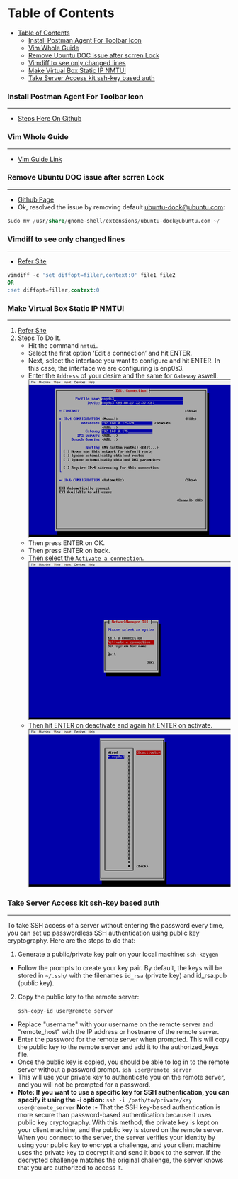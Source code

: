# Table of Contents

- [Table of Contents](#table-of-contents)
    - [Install Postman Agent For Toolbar Icon](#install-postman-agent-for-toolbar-icon)
    - [Vim Whole Guide](#vim-whole-guide)
    - [Remove Ubuntu DOC issue after scrren Lock](#remove-ubuntu-doc-issue-after-scrren-lock)
    - [Vimdiff to see only changed lines](#vimdiff-to-see-only-changed-lines)
    - [Make Virtual Box Static IP NMTUI](#make-virtual-box-static-ip-nmtui)
    - [Take Server Access kit ssh-key based auth](#take-server-access-kit-ssh-key-based-auth)

### Install Postman Agent For Toolbar Icon

---

- [Steps Here On Github](https://gist.github.com/pmkay/75faa1b926ba06416d0e44a29a584940#file-installing-postman-md)

### Vim Whole Guide

---

- [Vim Guide Link](https://hea-www.harvard.edu/~fine/Tech/vi.html)

### Remove Ubuntu DOC issue after scrren Lock

---

- [Github Page](https://github.com/micheleg/dash-to-dock/issues/649)
- Ok, resolved the issue by removing default ubuntu-dock@ubuntu.com:

```sql
sudo mv /usr/share/gnome-shell/extensions/ubuntu-dock@ubuntu.com ~/
```

### Vimdiff to see only changed lines

---

- [Refer Site](https://unix.stackexchange.com/questions/352199/vimdiff-vim-d-how-to-show-only-the-differences-and-fold-all-identical-line)

```sql
vimdiff -c 'set diffopt=filler,context:0' file1 file2
OR
:set diffopt=filler,context:0
```

### Make Virtual Box Static IP NMTUI

---

1. [Refer Site](https://www.tecmint.com/nmtui-configure-network-connection/)
2. Steps To Do It.
   - Hit the command `nmtui`.
   - Select the first option ‘Edit a connection’ and hit ENTER.
   - Next, select the interface you want to configure and hit ENTER. In this case, the interface we are configuring is enp0s3.
   - Enter the `Address` of your desire and the same for `Gateway` aswell.  
     ![nmtui command](./images/nmtui_first.png)
   - Then press ENTER on OK.
   - Then press ENTER on back.
   - Then select the `Activate a connection`.  
     ![activation image](./images/nmtui_second.png)
   - Then hit ENTER on deactivate and again hit ENTER on activate.  
     ![activate image](./images/nmtui_third.png)

### Take Server Access kit ssh-key based auth

---

To take SSH access of a server without entering the password every time, you can set up passwordless SSH authentication using public key cryptography. Here are the steps to do that:
1. Generate a public/private key pair on your local machine:
    `ssh-keygen`
- Follow the prompts to create your key pair. By default, the keys will be stored in `~/.ssh/` with the filenames `id_rsa` (private key) and id_rsa.pub (public key).

2. Copy the public key to the remote server:
   
      `ssh-copy-id user@remote_server`
- Replace "username" with your username on the remote server and "remote_host" with the IP address or hostname of the remote server.
- Enter the password for the remote server when prompted. This will copy the public key to the remote server and add it to the authorized_keys file.
- Once the public key is copied, you should be able to log in to the remote server without a password prompt.
      `ssh user@remote_server`
- This will use your private key to authenticate you on the remote server, and you will not be prompted for a password.
- **Note: If you want to use a specific key for SSH authentication, you can specify it using the -i option:**
      `ssh -i /path/to/private/key user@remote_server`
**Note :-** That the SSH key-based authentication is more secure than password-based authentication because it uses public key cryptography. With this method, the private key is kept on your client machine, and the public key is stored on the remote server. When you connect to the server, the server verifies your identity by using your public key to encrypt a challenge, and your client machine uses the private key to decrypt it and send it back to the server. If the decrypted challenge matches the original challenge, the server knows that you are authorized to access it.
